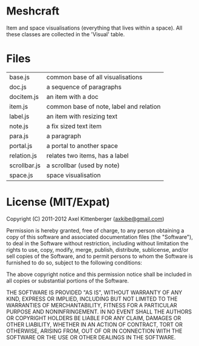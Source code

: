 Meshcraft
=========
Item and space visualisations (everything that lives within a space).
All these classes are collected in the 'Visual' table.

Files
=====
<table>

 <tr><td>   base.js
</td><td>   common base of all visualisations
</td></tr>

 <tr><td>   doc.js
</td><td>   a sequence of paragraphs
</td></tr>

 <tr><td>   docitem.js
</td><td>   an item with a doc
</td></tr>

 <tr><td>   item.js
</td><td>   common base of note, label and relation
</td></tr>

 <tr><td>   label.js
</td><td>   an item with resizing text
</td></tr>

 <tr><td>   note.js
</td><td>   a fix sized text item
</td></tr>

 <tr><td>   para.js
</td><td>   a paragraph
</td></tr>

 <tr><td>   portal.js
</td><td>   a portal to another space
</td></tr>

 <tr><td>   relation.js
</td><td>   relates two items, has a label
</td></tr>

 <tr><td>   scrollbar.js
</td><td>   a scrollbar (used by note)
</td></tr>

 <tr><td>   space.js
</td><td>   space visualisation
</td></tr>

</table>

License (MIT/Expat)
===================
Copyright (C) 2011-2012 Axel Kittenberger (axkibe@gmail.com)

Permission is hereby granted, free of charge, to any person obtaining a copy of this software and associated documentation files (the "Software"), to deal in the Software without restriction, including without limitation the rights to use, copy, modify, merge, publish, distribute, sublicense, and/or sell copies of the Software, and to permit persons to whom the Software is furnished to do so, subject to the following conditions:

The above copyright notice and this permission notice shall be included in all copies or substantial portions of the Software.

THE SOFTWARE IS PROVIDED "AS IS", WITHOUT WARRANTY OF ANY KIND, EXPRESS OR IMPLIED, INCLUDING BUT NOT LIMITED TO THE WARRANTIES OF MERCHANTABILITY, FITNESS FOR A PARTICULAR PURPOSE AND NONINFRINGEMENT. IN NO EVENT SHALL THE AUTHORS OR COPYRIGHT HOLDERS BE LIABLE FOR ANY CLAIM, DAMAGES OR OTHER LIABILITY, WHETHER IN AN ACTION OF CONTRACT, TORT OR OTHERWISE, ARISING FROM, OUT OF OR IN CONNECTION WITH THE SOFTWARE OR THE USE OR OTHER DEALINGS IN THE SOFTWARE.

